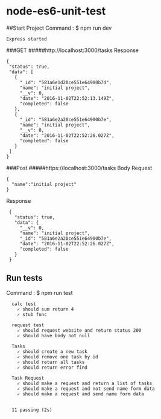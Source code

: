 # node-es6-unit-test


##Start Project
Command : $ npm run dev
```
Express started
```

###GET
#####http://localhost:3000/tasks 
Response
 ```
{
  "status": true,
  "data": [
    {
      "_id": "581a6e1d20ce551e64900b7d",
      "name": "initial project",
      "__v": 0,
      "date": "2016-11-02T22:52:13.149Z",
      "completed": false
    },
    {
      "_id": "581a6e2a20ce551e64900b7e",
      "name": "initial project",
      "__v": 0,
      "date": "2016-11-02T22:52:26.027Z",
      "completed": false
    }
  ]
}
  ```



###Post
#####https://localhost:3000/tasks
  Body Request
 ```
 {
   "name":"initial project"
 }
 ```
 Response
```
 {
   "status": true,
   "data": {
     "__v": 0,
     "name": "initial project",
     "_id": "581a6e2a20ce551e64900b7e",
     "date": "2016-11-02T22:52:26.027Z",
     "completed": false
   }
 }
 ```


## Run tests
Command : $ npm run test
```
  calc test
    ✓ should sum return 4
    ✓ stub func

  request test
    ✓ should request website and return status 200
    ✓ should have body not null

  Tasks
    ✓ should create a new task
    ✓ should remove one task by id
    ✓ should return all tasks
    ✓ should return error find

  Task Request
    ✓ should make a request and return a list of tasks
    ✓ should make a request and not send name form data
    ✓ should make a request and send name form data


  11 passing (2s)

```